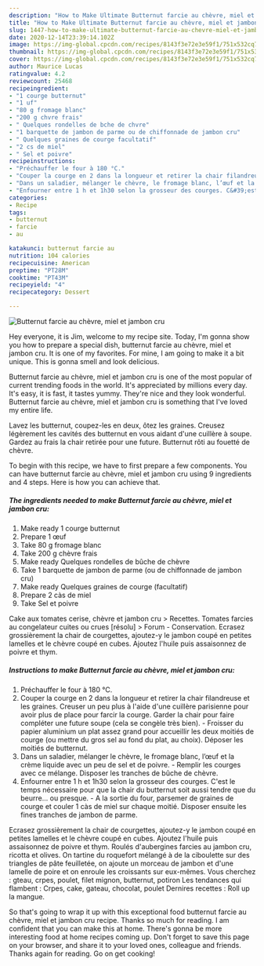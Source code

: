 ```yaml
---
description: "How to Make Ultimate Butternut farcie au chèvre, miel et jambon cru"
title: "How to Make Ultimate Butternut farcie au chèvre, miel et jambon cru"
slug: 1447-how-to-make-ultimate-butternut-farcie-au-chevre-miel-et-jambon-cru
date: 2020-12-14T23:39:14.102Z
image: https://img-global.cpcdn.com/recipes/8143f3e72e3e59f1/751x532cq70/butternut-farcie-au-chevre-miel-et-jambon-cru-photo-principale-de-la-recette.jpg
thumbnail: https://img-global.cpcdn.com/recipes/8143f3e72e3e59f1/751x532cq70/butternut-farcie-au-chevre-miel-et-jambon-cru-photo-principale-de-la-recette.jpg
cover: https://img-global.cpcdn.com/recipes/8143f3e72e3e59f1/751x532cq70/butternut-farcie-au-chevre-miel-et-jambon-cru-photo-principale-de-la-recette.jpg
author: Maurice Lucas
ratingvalue: 4.2
reviewcount: 25468
recipeingredient:
- "1 courge butternut"
- "1 uf"
- "80 g fromage blanc"
- "200 g chvre frais"
- " Quelques rondelles de bche de chvre"
- "1 barquette de jambon de parme ou de chiffonnade de jambon cru"
- " Quelques graines de courge facultatif"
- "2 cs de miel"
- " Sel et poivre"
recipeinstructions:
- "Préchauffer le four à 180 °C."
- "Couper la courge en 2 dans la longueur et retirer la chair filandreuse et les graines. Creuser un peu plus à l&#39;aide d&#39;une cuillère parisienne pour avoir plus de place pour farcir la courge. Garder la chair pour faire compléter une future soupe (cela se congèle très bien). Froisser du papier aluminium un plat assez grand pour accueillir les deux moitiés de courge (ou mettre du gros sel au fond du plat, au choix). Déposer les moitiés de butternut."
- "Dans un saladier, mélanger le chèvre, le fromage blanc, l’œuf et la crème liquide avec un peu de sel et de poivre. Remplir les courges avec ce mélange. Disposer les tranches de bûche de chèvre."
- "Enfourner entre 1 h et 1h30 selon la grosseur des courges. C&#39;est le temps nécessaire pour que la chair du butternut soit aussi tendre que du beurre... ou presque. A la sortie du four, parsemer de graines de courge et couler 1 càs de miel sur chaque moitié. Disposer ensuite les fines tranches de jambon de parme."
categories:
- Recipe
tags:
- butternut
- farcie
- au

katakunci: butternut farcie au 
nutrition: 104 calories
recipecuisine: American
preptime: "PT28M"
cooktime: "PT43M"
recipeyield: "4"
recipecategory: Dessert

---
```



![Butternut farcie au chèvre, miel et jambon cru](https://img-global.cpcdn.com/recipes/8143f3e72e3e59f1/751x532cq70/butternut-farcie-au-chevre-miel-et-jambon-cru-photo-principale-de-la-recette.jpg)

Hey everyone, it is Jim, welcome to my recipe site. Today, I'm gonna show you how to prepare a special dish, butternut farcie au chèvre, miel et jambon cru. It is one of my favorites. For mine, I am going to make it a bit unique. This is gonna smell and look delicious.

Butternut farcie au chèvre, miel et jambon cru is one of the most popular of current trending foods in the world. It's appreciated by millions every day. It's easy, it is fast, it tastes yummy. They're nice and they look wonderful. Butternut farcie au chèvre, miel et jambon cru is something that I've loved my entire life.

Lavez les butternut, coupez-les en deux, ôtez les graines. Creusez légèrement les cavités des butternut en vous aidant d&#39;une cuillère à soupe. Gardez au frais la chair retirée pour une future. Butternut rôti au fouetté de chèvre.


To begin with this recipe, we have to first prepare a few components. You can have butternut farcie au chèvre, miel et jambon cru using 9 ingredients and 4 steps. Here is how you can achieve that.

<!--inarticleads1-->

##### The ingredients needed to make Butternut farcie au chèvre, miel et jambon cru:

1. Make ready 1 courge butternut
1. Prepare 1 œuf
1. Take 80 g fromage blanc
1. Take 200 g chèvre frais
1. Make ready  Quelques rondelles de bûche de chèvre
1. Take 1 barquette de jambon de parme (ou de chiffonnade de jambon cru)
1. Make ready  Quelques graines de courge (facultatif)
1. Prepare 2 càs de miel
1. Take  Sel et poivre


Cake aux tomates cerise, chèvre et jambon cru &gt; Recettes. Tomates farcies au congelateur cuites ou crues [résolu] &gt; Forum - Conservation. Ecrasez grossièrement la chair de courgettes, ajoutez-y le jambon coupé en petites lamelles et le chèvre coupé en cubes. Ajoutez l&#39;huile puis assaisonnez de poivre et thym. 

<!--inarticleads2-->

##### Instructions to make Butternut farcie au chèvre, miel et jambon cru:

1. Préchauffer le four à 180 °C.
1. Couper la courge en 2 dans la longueur et retirer la chair filandreuse et les graines. Creuser un peu plus à l&#39;aide d&#39;une cuillère parisienne pour avoir plus de place pour farcir la courge. Garder la chair pour faire compléter une future soupe (cela se congèle très bien). - Froisser du papier aluminium un plat assez grand pour accueillir les deux moitiés de courge (ou mettre du gros sel au fond du plat, au choix). Déposer les moitiés de butternut.
1. Dans un saladier, mélanger le chèvre, le fromage blanc, l’œuf et la crème liquide avec un peu de sel et de poivre. - Remplir les courges avec ce mélange. Disposer les tranches de bûche de chèvre.
1. Enfourner entre 1 h et 1h30 selon la grosseur des courges. C&#39;est le temps nécessaire pour que la chair du butternut soit aussi tendre que du beurre... ou presque. - A la sortie du four, parsemer de graines de courge et couler 1 càs de miel sur chaque moitié. Disposer ensuite les fines tranches de jambon de parme.


Ecrasez grossièrement la chair de courgettes, ajoutez-y le jambon coupé en petites lamelles et le chèvre coupé en cubes. Ajoutez l&#39;huile puis assaisonnez de poivre et thym. Roulés d&#39;aubergines farcies au jambon cru, ricotta et olives. On tartine du roquefort mélangé à de la ciboulette sur des triangles de pâte feuilletée, on ajoute un morceau de jambon et d&#39;une lamelle de poire et on enroule les croissants sur eux-mêmes. Vous cherchez : gteau, crpes, poulet, filet mignon, butternut, potiron Les tendances qui flambent : Crpes, cake, gateau, chocolat, poulet Dernires recettes : Roll up la mangue. 

So that's going to wrap it up with this exceptional food butternut farcie au chèvre, miel et jambon cru recipe. Thanks so much for reading. I am confident that you can make this at home. There's gonna be more interesting food at home recipes coming up. Don't forget to save this page on your browser, and share it to your loved ones, colleague and friends. Thanks again for reading. Go on get cooking!
